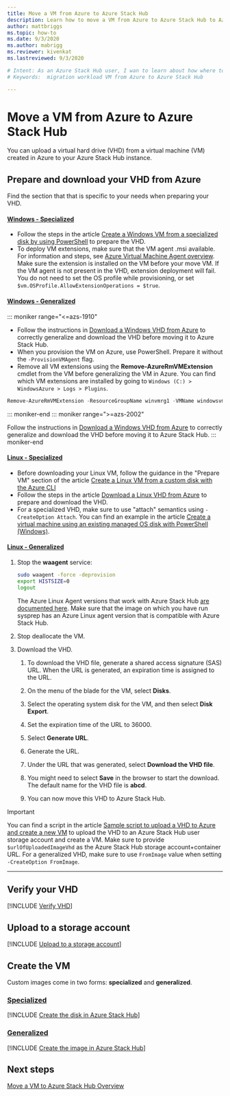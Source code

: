 ```yaml
---
title: Move a VM from Azure to Azure Stack Hub
description: Learn how to move a VM from Azure to Azure Stack Hub to Azure Stack Hub.
author: mattbriggs
ms.topic: how-to
ms.date: 9/3/2020
ms.author: mabrigg
ms.reviewer: kivenkat
ms.lastreviewed: 9/3/2020

# Intent: As an Azure Stack Hub user, I wan to learn about how where to find more information developing solutions.
# Keywords:  migration workload VM from Azure to Azure Stack Hub

---
```


# Move a VM from Azure to Azure Stack Hub

You can upload a virtual hard drive (VHD) from a virtual machine (VM) created in Azure to your Azure Stack Hub instance.

## Prepare and download your VHD from Azure

Find the section that that is specific to your needs when preparing your VHD.

#### [Windows - Specialized](#tab/win-spec)

- Follow the steps in the article [Create a Windows VM from a specialized disk by using PowerShell](/azure/virtual-machines/windows/create-vm-specialized#prepare-the-vm) to prepare the VHD.
- To deploy VM extensions, make sure that the VM agent .msi available.  
  For information and steps, see [Azure Virtual Machine Agent overview](/azure/virtual-machines/extensions/agent-windows). Make sure the extension is installed on the VM before your move VM. If the VM agent is not present in the VHD, extension deployment will fail. You do not need to set the OS profile while provisioning, or set `$vm.OSProfile.AllowExtensionOperations = $true`.

#### [Windows - Generalized](#tab/win-gen)

::: moniker range="<=azs-1910"
- Follow the instructions in [Download a Windows VHD from Azure](/azure/virtual-machines/windows/download-vhd) to correctly generalize and download the VHD before moving it to Azure Stack Hub.
- When you provision the VM on Azure, use PowerShell. Prepare it without the `-ProvisionVMAgent` flag.
- Remove all VM extensions using the **Remove-AzureRmVMExtension** cmdlet from the VM before generalizing the VM in Azure. You can find which VM extensions are installed by going to `Windows (C:) > WindowsAzure > Logs > Plugins`.

```powershell  
Remove-AzureRmVMExtension -ResourceGroupName winvmrg1 -VMName windowsvm -Name "CustomScriptExtension"
```
::: moniker-end
::: moniker range=">=azs-2002"

Follow the instructions in [Download a Windows VHD from Azure](/azure/virtual-machines/windows/download-vhd) to correctly generalize and download the VHD before moving it to Azure Stack Hub.
::: moniker-end

#### [Linux - Specialized](#tab/lin-spec)

- Before downloading your Linux VM, follow the guidance in the "Prepare VM" section of the article [Create a Linux VM from a custom disk with the Azure CLI](/azure/virtual-machines/linux/upload-vhd#prepare-the-vm)
- Follow the steps in the article [Download a Linux VHD from Azure](/azure//virtual-machines/windows/download-vhd) to prepare and download the VHD.
- For a specialized VHD, make sure to use "attach" semantics using `-CreateOption Attach`. You can find an example in the article [Create a virtual machine using an existing managed OS disk with PowerShell (Windows)](/azure/virtual-machines/scripts/virtual-machines-windows-powershell-sample-create-vm-from-managed-os-disks).

#### [Linux - Generalized](#tab/lin-gen)

1. Stop the **waagent** service:

   ```bash
   sudo waagent -force -deprovision
   export HISTSIZE=0
   logout
   ```

   The Azure Linux Agent versions that work with Azure Stack Hub [are documented here](../operator/azure-stack-linux.md#azure-linux-agent). Make sure that the image on which you have run sysprep has an Azure Linux agent version that is compatible with Azure Stack Hub.

2. Stop deallocate the VM.

3. Download the VHD.

   1. To download the VHD file, generate a shared access signature (SAS) URL. When the URL is generated, an expiration time is assigned to the URL.

   1. On the menu of the blade for the VM, select **Disks**.

   1. Select the operating system disk for the VM, and then select **Disk Export**.

   1. Set the expiration time of the URL to 36000.

   1. Select **Generate URL**.

   1. Generate the URL.

   1. Under the URL that was generated, select **Download the VHD file**.

   1. You might need to select **Save** in the browser to start the download. The default name for the VHD file is **abcd**.

   1. You can now move this VHD to Azure Stack Hub.

> [!IMPORTANT]  
> You can find a script in the article [Sample script to upload a VHD to Azure and create a new VM](/azure/virtual-machines/scripts/virtual-machines-windows-powershell-upload-generalized-script) to upload the VHD to an Azure Stack Hub user storage account and create a VM. Make sure to provide `$urlOfUploadedImageVhd` as the Azure Stack Hub storage account+container URL. For a generalized VHD, make sure to use `FromImage` value when setting `-CreateOption FromImage`.

---

## Verify your VHD

[!INCLUDE [Verify VHD](../includes/user-compute-verify-vhd.md)]

## Upload to a storage account

[!INCLUDE [Upload to a storage account](../includes/user-compute-upload-vhd.md)]

## Create the VM

Custom images come in two forms: **specialized** and **generalized**.

### [Specialized](#tab/create-vm-spec)

[!INCLUDE [Create the disk in Azure Stack Hub](../includes/user-compute-create-disk.md)]

### [Generalized](#tab/create-vm-gen)

[!INCLUDE [Create the image in Azure Stack Hub](../includes/user-compute-create-image.md)]

## Next steps

[Move a VM to Azure Stack Hub Overview](vm-move-overview.md)
